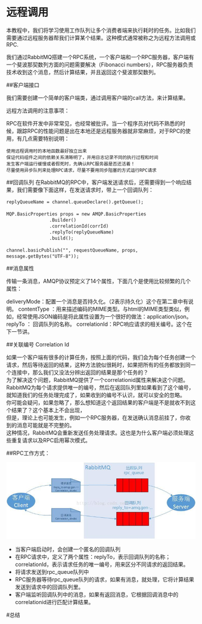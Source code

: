 # 远程调用

 本教程中，我们将学习使用工作队列让多个消费者端来执行耗时的任务。比如我们需要通过远程服务器帮我们计算某个结果。这种模式通常被称之为远程方法调用或RPC.
 
 我们通过RabbitMQ搭建一个RPC系统，一个客户端和一个RPC服务器，客户端有一个斐波那契数列方面的问题需要解决（Fibonacci numbers），RPC服务器负责技术收到这个消息，然后计算结果，并且返回这个斐波那契数列。

##客户端接口
  
  我们需要创建一个简单的客户端类，通过调用客户端的call方法，来计算结果。

 远程方法调用的注意事项：
 
 RPC在软件开发中非常常见，也经常被批评。当一个程序员对代码不熟悉的时候，跟踪RPC的性能问题是出在本地还是远程服务器就非常麻烦，对于RPC的使用，有几点需要特别说明：
 
    使用远程调用时的本地函数最好独立出来
    保证代码组件之间的依赖关系清晰明了，并用日志记录不同的执行过程和时间
    发生客户端运行缓慢或者假死时，先确认RPC服务器是否还活着！
    尽量使用异步队列来处理RPC请求，尽量不要用同步阻塞的方式运行RPC请求  

##回调队列
在RabbitMQ的RPC中，客户端发送请求后，还需要得到一个响应结果，我们需要像下面这样，在发送请求时，带上一个回调队列：
```
replyQueueName = channel.queueDeclare().getQueue();

MQP.BasicProperties props = new AMQP.BasicProperties
                .Builder()
                .correlationId(corrId)
                .replyTo(replyQueueName)
                .build();

channel.basicPublish("", requestQueueName, props, message.getBytes("UTF-8"));
```

##消息属性

传输一条消息，AMQP协议预定义了14个属性，下面几个是使用比较频繁的几个属性：

deliveryMode：配置一个消息是否持久化。（2表示持久化）这个在第二章中有说明。
contentType ：用来描述编码的MIME类型。与html的MIME类型类似，例如，经常使用JSON编码是将此属性设置为一个很好的做法：application/json。
replyTo ： 回调队列的名称。
correlationId：RPC响应请求的相关编号。这个在下一节讲。

##关联编号  Correlation Id

如果一个客户端有很多的计算任务，按照上面的代码，我们会为每个任务创建一个请求，然后等待返回的结果，这种方法貌似很耗时，如果把所有的任务都放到同一个连接中，那么我们又没法分辨出返回的结果是那个任务的？  
为了解决这个问题，RabbitMQ提供了一个correlationid属性来解决这个问题。  
RabbitMQ为每个请求提供唯一的编号，然后在返回队列里如果看到了这个编号，就知道我们的任务处理完成了，如果收到的编号不认识，就可以安全的忽略。  
你可能会疑问，如果忽略了，那么想知道这个返回结果的客户端是不是就收不到这个结果了？这个基本上不会出现，  
但是，理论上也可能发生，例如一个RPC服务器，在发送确认消息前挂了，你收到的消息可能就是不完整的。  
这种情况，RabbitMQ会重新发送任务处理请求。这也是为什么客户端必须处理这些重复请求以及RPC启用幂次模式。

##RPC工作方式：

![](rpc.jpg)

* 当客户端启动时，会创建一个匿名的回调队列
* 在RPC请求中，定义了两个属性：replyTo，表示回调队列的名称； correlationId，表示请求任务的唯一编号，用来区分不同请求的返回结果。
* 将请求发送到rpc_queue队列中
* RPC服务器等待rpc_queue队列的请求，如果有消息，就处理，它将计算结果发送到请求中的回调队列里。
* 客户端监听回调队列中的消息，如果有返回消息，它根据回调消息中的correlationid进行匹配计算结果。

#总结

